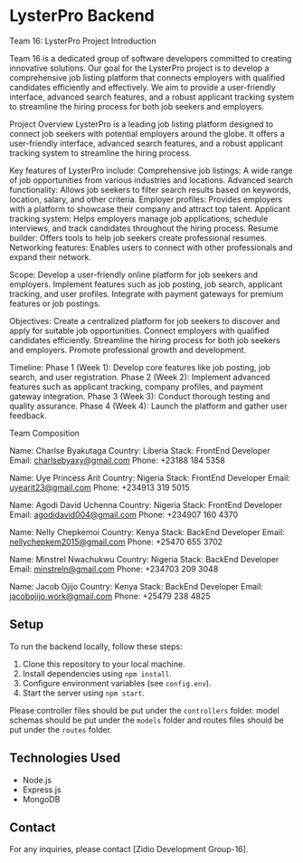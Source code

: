 # LysterPro Backend

Team 16: LysterPro Project Introduction

Team 16 is a dedicated group of software developers committed to creating innovative solutions. Our goal for the LysterPro project is to develop a comprehensive job listing platform that connects employers with qualified candidates efficiently and effectively. We aim to provide a user-friendly interface, advanced search features, and a robust applicant tracking system to streamline the hiring process for both job seekers and employers.

Project Overview LysterPro is a leading job listing platform designed to connect job seekers with potential employers around the globe. It offers a user-friendly interface, advanced search features, and a robust applicant tracking system to streamline the hiring process.

Key features of LysterPro include: Comprehensive job listings: A wide range of job opportunities from various industries and locations. Advanced search functionality: Allows job seekers to filter search results based on keywords, location, salary, and other criteria. Employer profiles: Provides employers with a platform to showcase their company and attract top talent. Applicant tracking system: Helps employers manage job applications, schedule interviews, and track candidates throughout the hiring process. Resume builder: Offers tools to help job seekers create professional resumes. Networking features: Enables users to connect with other professionals and expand their network.

Scope: Develop a user-friendly online platform for job seekers and employers. Implement features such as job posting, job search, applicant tracking, and user profiles. Integrate with payment gateways for premium features or job postings.

Objectives: Create a centralized platform for job seekers to discover and apply for suitable job opportunities. Connect employers with qualified candidates efficiently. Streamline the hiring process for both job seekers and employers. Promote professional growth and development.

Timeline: Phase 1 (Week 1): Develop core features like job posting, job search, and user registration. Phase 2 (Week 2): Implement advanced features such as applicant tracking, company profiles, and payment gateway integration. Phase 3 (Week 3): Conduct thorough testing and quality assurance. Phase 4 (Week 4): Launch the platform and gather user feedback.

Team Composition

Name: Charlse Byakutaga Country: Liberia Stack: FrontEnd Developer Email: charlsebyaxy@gmail.com Phone: +23188 184 5358

Name: Uye Princess Arit Country: Nigeria Stack: FrontEnd Developer Email: uyearit23@gmail.com Phone: +234913 319 5015

Name: Agodi David Uchenna Country: Nigeria Stack: FrontEnd Developer Email: agodidavid004@gmail.com Phone: +234907 160 4370

Name: Nelly Chepkemoi Country: Kenya Stack: BackEnd Developer Email: nellychepkem2015@gmail.com Phone: +25470 655 3702

Name: Minstrel Nwachukwu Country: Nigeria Stack: BackEnd Developer Email: minstreln@gmail.com Phone: +234703 209 3048

Name: Jacob Ojijo Country: Kenya Stack: BackEnd Developer Email: jacobojijo.work@gmail.com Phone: +25479 238 4825

## Setup

To run the backend locally, follow these steps:

1. Clone this repository to your local machine.
2. Install dependencies using `npm install`.
3. Configure environment variables (see `config.env`).
4. Start the server using `npm start`.

Please controller files should be put under the `controllers` folder. model schemas should be put under the `models` folder and routes files should be put under the `routes` folder.

## Technologies Used

- Node.js
- Express.js
- MongoDB

## Contact

For any inquiries, please contact [Zidio Development Group-16].
